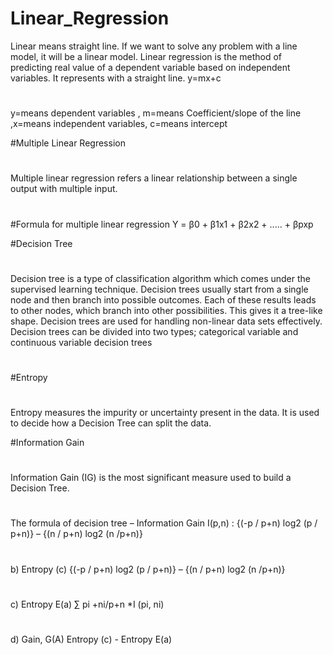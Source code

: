 # Linear_Regression
Linear means straight line. If we want to solve any problem with a line model, it will be a linear model. Linear regression is the method of predicting real value of a dependent variable based on independent variables. It represents with a straight line.
y=mx+c 

#
y=means dependent variables , m=means Coefficient/slope of the line ,x=means independent variables, c=means intercept

#Multiple Linear Regression
#
Multiple linear regression refers a linear relationship between a single output with multiple input.
#
#Formula for multiple linear regression
Y = β0 + β1x1 + β2x2 + ..... + βpxp

#Decision Tree
#
Decision tree is a type of classification algorithm which comes under the supervised learning technique.
Decision trees usually start from a single node and then branch into possible outcomes. Each of these results leads to other nodes, which branch into other possibilities. This gives it a tree-like shape. Decision trees are used for handling non-linear data sets effectively.
Decision trees can be divided into two types; categorical variable and continuous variable decision trees
#
#Entropy
#
Entropy measures the impurity or uncertainty present in the data. It is used to decide how a Decision Tree can split the data.

#Information Gain 
#
Information Gain (IG) is the most significant measure used to build a Decision Tree.

#
The formula of decision tree – 
Information Gain 
          I(p,n) : {(-p / p+n) log2 (p / p+n)} – {(n / p+n) log2 (n /p+n)} 
 #         
b) Entropy (c) 
          {(-p / p+n) log2 (p / p+n)} – {(n / p+n) log2 (n /p+n)} 
 #         
c) Entropy E(a) 
          ∑ pi +ni/p+n *I (pi, ni) 
 #       
d) Gain, G(A) 
          Entropy (c) - Entropy E(a) 
